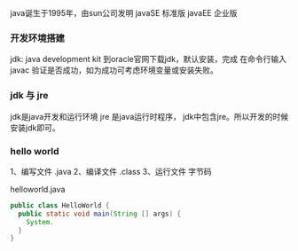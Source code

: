 java诞生于1995年，由sun公司发明
javaSE 标准版
javaEE 企业版

### 开发环境搭建
jdk: java development kit
到oracle官网下载jdk，默认安装，完成
在命令行输入 javac 验证是否成功，如为成功可考虑环境变量或安装失败。

### jdk 与 jre
jdk是java开发和运行环境
jre 是java运行时程序，
jdk中包含jre。所以开发的时候安装jdk即可。

### hello world
1、编写文件  .java
2、编译文件  .class
3、运行文件  字节码

helloworld.java
```java
public class HelloWorld {
  public static void main(String [] args) {
    System.
  }
}
```

